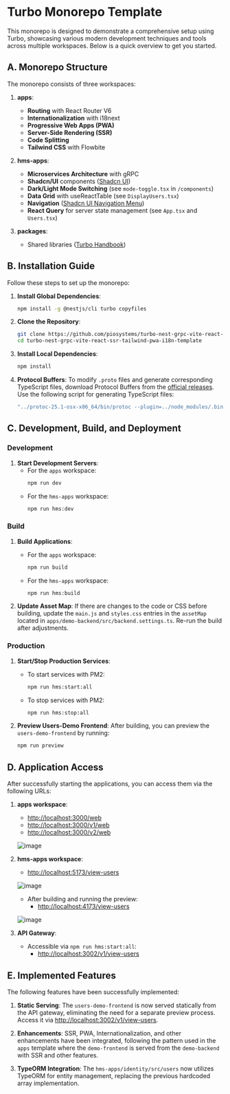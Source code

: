 # Turbo Monorepo Template

This monorepo is designed to demonstrate a comprehensive setup using Turbo, showcasing various modern development techniques and tools across multiple workspaces. Below is a quick overview to get you started.

## A. Monorepo Structure

The monorepo consists of three workspaces:

1. **apps**: 
   - **Routing** with React Router V6
   - **Internationalization** with i18next
   - **Progressive Web Apps (PWA)**
   - **Server-Side Rendering (SSR)**
   - **Code Splitting**
   - **Tailwind CSS** with Flowbite

2. **hms-apps**:
   - **Microservices Architecture** with gRPC
   - **Shadcn/UI** components ([Shadcn UI](https://ui.shadcn.com/docs))
   - **Dark/Light Mode Switching** (see `mode-toggle.tsx` in `/components`)
   - **Data Grid** with useReactTable (see `DisplayUsers.tsx`)
   - **Navigation** ([Shadcn UI Navigation Menu](https://ui.shadcn.com/docs/components/navigation-menu))
   - **React Query** for server state management (see `App.tsx` and `Users.tsx`)

3. **packages**:
   - Shared libraries ([Turbo Handbook](https://turbo.build/repo/docs/handbook/sharing-code))

## B. Installation Guide

Follow these steps to set up the monorepo:

1. **Install Global Dependencies**:
   ```bash
   npm install -g @nestjs/cli turbo copyfiles
   ```

2. **Clone the Repository**:
   ```bash
   git clone https://github.com/piosystems/turbo-nest-grpc-vite-react-ssr-tailwind-pwa-i18n-template.git
   cd turbo-nest-grpc-vite-react-ssr-tailwind-pwa-i18n-template
   ```

3. **Install Local Dependencies**:
   ```bash
   npm install
   ```

4. **Protocol Buffers**:
   To modify `.proto` files and generate corresponding TypeScript files, download Protocol Buffers from the [official releases](https://github.com/protocolbuffers/protobuf/releases). Use the following script for generating TypeScript files:
   ```bash
   "../protoc-25.1-osx-x86_64/bin/protoc --plugin=../node_modules/.bin/protoc-gen-ts_proto --ts_proto_out=./ --ts_proto_opt=nestJs=true ./proto/identity.proto"
   ```

## C. Development, Build, and Deployment

### Development

1. **Start Development Servers**:
   - For the `apps` workspace:
     ```bash
     npm run dev
     ```
   - For the `hms-apps` workspace:
     ```bash
     npm run hms:dev
     ```

### Build

1. **Build Applications**:
   - For the `apps` workspace:
     ```bash
     npm run build
     ```
   - For the `hms-apps` workspace:
     ```bash
     npm run hms:build
     ```

2. **Update Asset Map**:
   If there are changes to the code or CSS before building, update the `main.js` and `styles.css` entries in the `assetMap` located in `apps/demo-backend/src/backend.settings.ts`. Re-run the build after adjustments.

### Production

1. **Start/Stop Production Services**:
   - To start services with PM2:
     ```bash
     npm run hms:start:all
     ```
   - To stop services with PM2:
     ```bash
     npm run hms:stop:all
     ```

2. **Preview Users-Demo Frontend**:
   After building, you can preview the `users-demo-frontend` by running:
   ```bash
   npm run preview
   ```

## D. Application Access

After successfully starting the applications, you can access them via the following URLs:

1. **apps workspace**:
   - [http://localhost:3000/web](http://localhost:3000/web)
   - [http://localhost:3000/v1/web](http://localhost:3000/v1/web)
   - [http://localhost:3000/v2/web](http://localhost:3000/v2/web)

   ![image](https://github.com/piosystems/turbo-nest-grpc-vite-react-ssr-tailwind-pwa-i18n-template/assets/3983248/1fb0746b-4c94-4b92-b1a3-81117221a860)

2. **hms-apps workspace**:
   - [http://localhost:5173/view-users](http://localhost:5173/view-users)
   
   ![image](https://github.com/piosystems/turbo-nest-grpc-vite-react-ssr-tailwind-pwa-i18n-template/assets/3983248/1fb0746b-4c94-4b92-b1a3-81117221a860)
   
   - After building and running the preview:
     - [http://localhost:4173/view-users](http://localhost:4173/view-users)
   
   ![image](https://github.com/piosystems/turbo-nest-grpc-vite-react-ssr-tailwind-pwa-i18n-template/assets/3983248/0c584d59-870e-4bf3-8b03-29f61b6acdc9)

3. **API Gateway**:
   - Accessible via `npm run hms:start:all`:
     - [http://localhost:3002/v1/view-users](http://localhost:3002/v1/view-users)

## E. Implemented Features

The following features have been successfully implemented:

1. **Static Serving**:
   The `users-demo-frontend` is now served statically from the API gateway, eliminating the need for a separate preview process. Access it via [http://localhost:3002/v1/view-users](http://localhost:3002/v1/view-users).

2. **Enhancements**:
   SSR, PWA, Internationalization, and other enhancements have been integrated, following the pattern used in the `apps` template where the `demo-frontend` is served from the `demo-backend` with SSR and other features.

3. **TypeORM Integration**:
   The `hms-apps/identity/src/users` now utilizes TypeORM for entity management, replacing the previous hardcoded array implementation.
